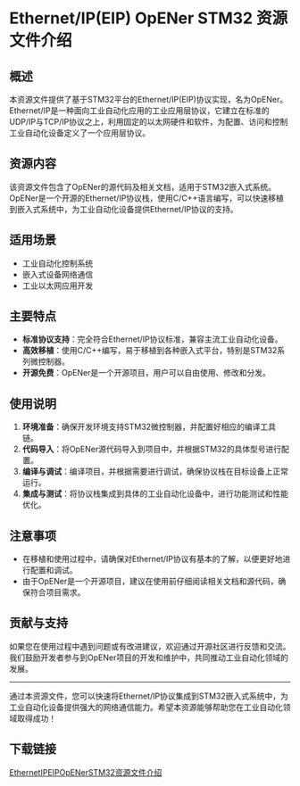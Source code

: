 # Ethernet/IP(EIP) OpENer STM32 资源文件介绍

## 概述

本资源文件提供了基于STM32平台的Ethernet/IP(EIP)协议实现，名为OpENer。Ethernet/IP是一种面向工业自动化应用的工业应用层协议，它建立在标准的UDP/IP与TCP/IP协议之上，利用固定的以太网硬件和软件，为配置、访问和控制工业自动化设备定义了一个应用层协议。

## 资源内容

该资源文件包含了OpENer的源代码及相关文档，适用于STM32嵌入式系统。OpENer是一个开源的Ethernet/IP协议栈，使用C/C++语言编写，可以快速移植到嵌入式系统中，为工业自动化设备提供Ethernet/IP协议的支持。

## 适用场景

- 工业自动化控制系统
- 嵌入式设备网络通信
- 工业以太网应用开发

## 主要特点

- **标准协议支持**：完全符合Ethernet/IP协议标准，兼容主流工业自动化设备。
- **高效移植**：使用C/C++编写，易于移植到各种嵌入式平台，特别是STM32系列微控制器。
- **开源免费**：OpENer是一个开源项目，用户可以自由使用、修改和分发。

## 使用说明

1. **环境准备**：确保开发环境支持STM32微控制器，并配置好相应的编译工具链。
2. **代码导入**：将OpENer源代码导入到项目中，并根据STM32的具体型号进行配置。
3. **编译与调试**：编译项目，并根据需要进行调试，确保协议栈在目标设备上正常运行。
4. **集成与测试**：将协议栈集成到具体的工业自动化设备中，进行功能测试和性能优化。

## 注意事项

- 在移植和使用过程中，请确保对Ethernet/IP协议有基本的了解，以便更好地进行配置和调试。
- 由于OpENer是一个开源项目，建议在使用前仔细阅读相关文档和源代码，确保符合项目需求。

## 贡献与支持

如果您在使用过程中遇到问题或有改进建议，欢迎通过开源社区进行反馈和交流。我们鼓励开发者参与到OpENer项目的开发和维护中，共同推动工业自动化领域的发展。

---

通过本资源文件，您可以快速将Ethernet/IP协议集成到STM32嵌入式系统中，为工业自动化设备提供强大的网络通信能力。希望本资源能够帮助您在工业自动化领域取得成功！

## 下载链接

[EthernetIPEIPOpENerSTM32资源文件介绍](https://pan.quark.cn/s/616651c13159)
